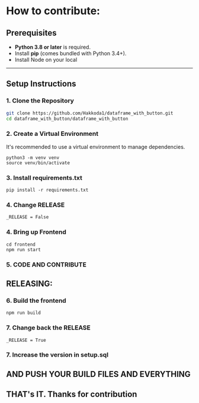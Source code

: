 # How to contribute: 

## Prerequisites

- **Python 3.8 or later** is required.
- Install **pip** (comes bundled with Python 3.4+).
- Install Node on your local
---

## Setup Instructions
### 1. Clone the Repository
```bash
git clone https://github.com/Hakkoda1/dataframe_with_button.git
cd dataframe_with_button/dataframe_with_button
```
### 2. Create a Virtual Environment
It's recommended to use a virtual environment to manage dependencies.

```
python3 -m venv venv
source venv/bin/activate
```

### 3. Install requirements.txt
```commandline
pip install -r requirements.txt

```
### 4. Change RELEASE

```
_RELEASE = False
```

### 4. Bring up Frontend
```commandline
cd frontend
npm run start
```

### 5. CODE AND CONTRIBUTE

## RELEASING:
### 6. Build the frontend
```commandline
npm run build
```
### 7. Change back the RELEASE
```commandline
_RELEASE = True
```

### 7. Increase the version in setup.sql

## AND PUSH YOUR BUILD FILES AND EVERYTHING

## THAT's IT. Thanks for contribution
